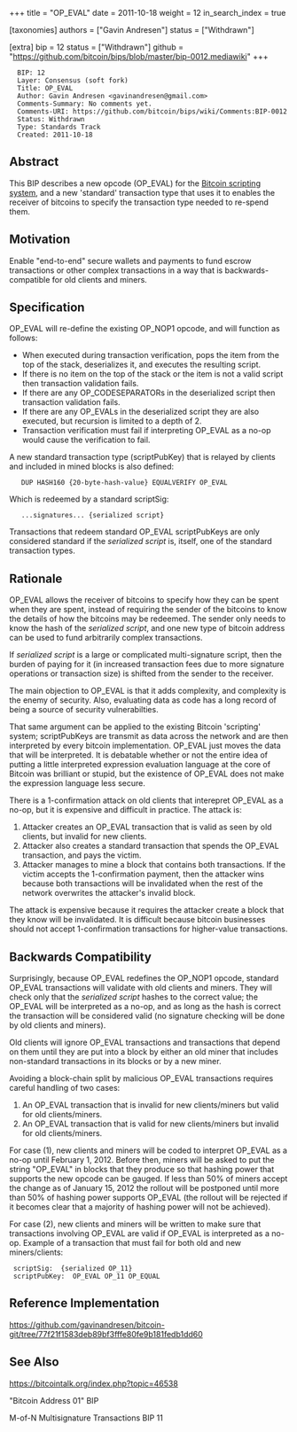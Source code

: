 +++
title = "OP_EVAL"
date = 2011-10-18
weight = 12
in_search_index = true

[taxonomies]
authors = ["Gavin Andresen"]
status = ["Withdrawn"]

[extra]
bip = 12
status = ["Withdrawn"]
github = "https://github.com/bitcoin/bips/blob/master/bip-0012.mediawiki"
+++

      BIP: 12
      Layer: Consensus (soft fork)
      Title: OP_EVAL
      Author: Gavin Andresen <gavinandresen@gmail.com>
      Comments-Summary: No comments yet.
      Comments-URI: https://github.com/bitcoin/bips/wiki/Comments:BIP-0012
      Status: Withdrawn
      Type: Standards Track
      Created: 2011-10-18

## Abstract

This BIP describes a new opcode (OP_EVAL) for the [Bitcoin scripting
system](https://en.bitcoin.it/wiki/Script), and a new 'standard'
transaction type that uses it to enables the receiver of bitcoins to
specify the transaction type needed to re-spend them.

## Motivation

Enable "end-to-end" secure wallets and payments to fund escrow
transactions or other complex transactions in a way that is
backwards-compatible for old clients and miners.

## Specification

OP_EVAL will re-define the existing OP_NOP1 opcode, and will function as
follows:

- When executed during transaction verification, pops the item from the
  top of the stack, deserializes it, and executes the resulting script.
- If there is no item on the top of the stack or the item is not a valid
  script then transaction validation fails.
- If there are any OP_CODESEPARATORs in the deserialized script then
  transaction validation fails.
- If there are any OP_EVALs in the deserialized script they are also
  executed, but recursion is limited to a depth of 2.
- Transaction verification must fail if interpreting OP_EVAL as a no-op
  would cause the verification to fail.

A new standard transaction type (scriptPubKey) that is relayed by
clients and included in mined blocks is also defined:

`   DUP HASH160 {20-byte-hash-value} EQUALVERIFY OP_EVAL`

Which is redeemed by a standard scriptSig:

`   ...signatures... {serialized script}`

Transactions that redeem standard OP_EVAL scriptPubKeys are only
considered standard if the *serialized script* is, itself, one of the
standard transaction types.

## Rationale

OP_EVAL allows the receiver of bitcoins to specify how they can be spent
when they are spent, instead of requiring the sender of the bitcoins to
know the details of how the bitcoins may be redeemed. The sender only
needs to know the hash of the *serialized script*, and one new type of
bitcoin address can be used to fund arbitrarily complex transactions.

If *serialized script* is a large or complicated multi-signature script,
then the burden of paying for it (in increased transaction fees due to
more signature operations or transaction size) is shifted from the
sender to the receiver.

The main objection to OP_EVAL is that it adds complexity, and complexity
is the enemy of security. Also, evaluating data as code has a long
record of being a source of security vulnerabilties.

That same argument can be applied to the existing Bitcoin 'scripting'
system; scriptPubKeys are transmit as data across the network and are
then interpreted by every bitcoin implementation. OP_EVAL just moves the
data that will be interpreted. It is debatable whether or not the entire
idea of putting a little interpreted expression evaluation language at
the core of Bitcoin was brilliant or stupid, but the existence of
OP_EVAL does not make the expression language less secure.

There is a 1-confirmation attack on old clients that interepret OP_EVAL
as a no-op, but it is expensive and difficult in practice. The attack
is:

1.  Attacker creates an OP_EVAL transaction that is valid as seen by old
    clients, but invalid for new clients.
2.  Attacker also creates a standard transaction that spends the OP_EVAL
    transaction, and pays the victim.
3.  Attacker manages to mine a block that contains both transactions. If
    the victim accepts the 1-confirmation payment, then the attacker
    wins because both transactions will be invalidated when the rest of
    the network overwrites the attacker's invalid block.

The attack is expensive because it requires the attacker create a block
that they know will be invalidated. It is difficult because bitcoin
businesses should not accept 1-confirmation transactions for
higher-value transactions.

## Backwards Compatibility

Surprisingly, because OP_EVAL redefines the OP_NOP1 opcode, standard
OP_EVAL transactions will validate with old clients and miners. They
will check only that the *serialized script* hashes to the correct
value; the OP_EVAL will be interpreted as a no-op, and as long as the
hash is correct the transaction will be considered valid (no signature
checking will be done by old clients and miners).

Old clients will ignore OP_EVAL transactions and transactions that
depend on them until they are put into a block by either an old miner
that includes non-standard transactions in its blocks or by a new miner.

Avoiding a block-chain split by malicious OP_EVAL transactions requires
careful handling of two cases:

1.  An OP_EVAL transaction that is invalid for new clients/miners but
    valid for old clients/miners.
2.  An OP_EVAL transaction that is valid for new clients/miners but
    invalid for old clients/miners.

For case (1), new clients and miners will be coded to interpret OP_EVAL
as a no-op until February 1, 2012. Before then, miners will be asked to
put the string "OP_EVAL" in blocks that they produce so that hashing
power that supports the new opcode can be gauged. If less than 50% of
miners accept the change as of January 15, 2012 the rollout will be
postponed until more than 50% of hashing power supports OP_EVAL (the
rollout will be rejected if it becomes clear that a majority of hashing
power will not be achieved).

For case (2), new clients and miners will be written to make sure that
transactions involving OP_EVAL are valid if OP_EVAL is interpreted as a
no-op. Example of a transaction that must fail for both old and new
miners/clients:

` scriptSig:  {serialized OP_11}`  
` scriptPubKey:  OP_EVAL OP_11 OP_EQUAL`

## Reference Implementation

<https://github.com/gavinandresen/bitcoin-git/tree/77f21f1583deb89bf3fffe80fe9b181fedb1dd60>

## See Also

<https://bitcointalk.org/index.php?topic=46538>

"Bitcoin Address 01" BIP

M-of-N Multisignature Transactions BIP 11
